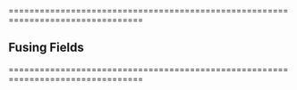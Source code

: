 ================================================================================
## Fusing Fields
================================================================================

